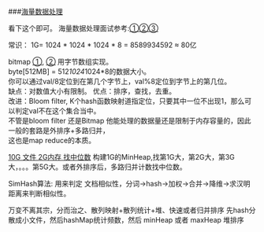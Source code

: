 ###[海量数据处理](http://bit.ly/360T3oX)

看下这个即可。
海量数据处理面试参考:[①](https://www.cnblogs.com/ggzss/archive/2011/10/09/2203308.html)[②](https://www.jianshu.com/p/ac5cad6d64a8)[③](https://www.julyedu.com/question/topic_list/3)
<br>

常识： 1G= 1024 * 1024 * 1024 * 8 = 8589934592 ≈ 80亿

bitmap [①](https://zhuanlan.zhihu.com/p/45637038), [②](http://bit.ly/2rPR086) 用字节数组实现。<br>
byte[512MB] = 512*1024*1024*8的数据大小。<br>
你可以通过val/8定位到在第几个字节上，val%8定位到字节上的第几位。<br>
缺点：对数值大小有限制。 优点：排序，查找，去重。<br>
改进：Bloom filter, K个hash函数映射道指定位，只要其中一位不出现1，那么可以判定val不在这个集合当中。<br>
不管是bloom filter 还是Bitmap 他能处理的数据量还是限制于内存容量的，因此一般的套路是外排序+多路归并，<br>
这也是map reduce的本质。<br>

[10G 文件 2G内存 找中位数](https://zhuanlan.zhihu.com/p/75397875) 
构建1G的MinHeap,找第1G大，第2G大，第3G大，。。。第5G大。或者外排序后，多路归并计数找中位数。<br>

SimHash算法: 用来判定 文档相似性，分词->hash->加权->合并->降维->求汉明距离来判断相似性。<br>

万变不离其宗，分而治之、散列映射+散列统计+堆、快速或者归并排序
先hash分散成小文件，然后hashMap统计频数，然后 minHeap 或者 maxHeap 堆排序<br>
